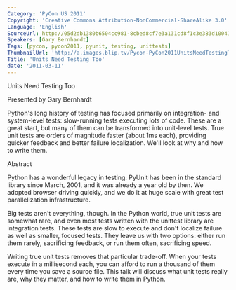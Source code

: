 ```yaml
---
Category: 'PyCon US 2011'
Copyright: 'Creative Commons Attribution-NonCommercial-ShareAlike 3.0'
Language: 'English'
SourceUrl: http://05d2db1380b6504cc981-8cbed8cf7e3a131cd8f1c3e383d10041.r93.cf2.rackcdn.com/pycon-us-2011/422_units-need-testing-too.mp4
Speakers: [Gary Bernhardt]
Tags: [pycon, pycon2011, pyunit, testing, unittests]
ThumbnailUrl: 'http://a.images.blip.tv/Pycon-PyCon2011UnitsNeedTestingToo863.png'
Title: 'Units Need Testing Too'
date: '2011-03-11'
---
```

Units Need Testing Too

Presented by Gary Bernhardt

Python's long history of testing has focused primarily on integration- and
system-level tests: slow-running tests executing lots of code. These are a
great start, but many of them can be transformed into unit-level tests. True
unit tests are orders of magnitude faster (about 1ms each), providing quicker
feedback and better failure localization. We'll look at why and how to write
them.

Abstract

Python has a wonderful legacy in testing: PyUnit has been in the standard
library since March, 2001, and it was already a year old by then. We adopted
browser driving quickly, and we do it at huge scale with great test
parallelization infrastructure.

Big tests aren't everything, though. In the Python world, true unit tests are
somewhat rare, and even most tests written with the unittest library are
integration tests. These tests are slow to execute and don't localize failure
as well as smaller, focused tests. They leave us with two options: either run
them rarely, sacrificing feedback, or run them often, sacrificing speed.

Writing true unit tests removes that particular trade-off. When your tests
execute in a millisecond each, you can afford to run a thousand of them every
time you save a source file. This talk will discuss what unit tests really
are, why they matter, and how to write them in Python.

